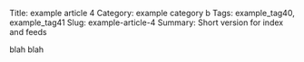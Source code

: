 Title: example article 4
Category: example category b
Tags: example_tag40, example_tag41
Slug: example-article-4
Summary: Short version for index and feeds

blah blah
